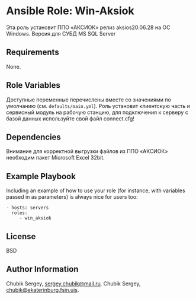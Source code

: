 Ansible Role: Win-Aksiok
=========

Эта роль установит ППО «АКСИОК» релиз aksios20.06.28 на ОС Windows.
Версия для СУБД MS SQL Server

Requirements
------------

None.

Role Variables
--------------

Доступные переменные перечислены вместе со значениями по умолчанию (см. `defaults/main.yml`).
Роль установит клиентскую часть и сервисный модуль на рабочую станцию, для подключения к серверу с базой данных используйте свой файл connect.cfg!

Dependencies
------------

Внимание для корректной выгрузки файлов из ППО «АКСИОК» необходим пакет Microsoft Excel 32bit.

Example Playbook
----------------

Including an example of how to use your role (for instance, with variables passed in as parameters) is always nice for users too:

    - hosts: servers
      roles:
         - win_aksiok

License
-------

BSD

Author Information
------------------

Chubik Sergey, sergey.chubik@mail.ru.
Chubik Sergey, chubik@ekaterinburg.fsin.uis.
